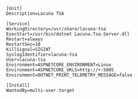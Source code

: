 ﻿```
[Unit]
Description=Lacuna TSA

[Service]
WorkingDirectory=/usr/share/lacuna-tsa
ExecStart=/usr/bin/dotnet Lacuna.Tsa.Server.dll
Restart=always
RestartSec=10
KillSignal=SIGINT
SyslogIdentifier=lacuna-tsa
User=lacuna-tsa
Environment=ASPNETCORE_ENVIRONMENT=Linux
Environment=ASPNETCORE_URLS=http://+:5005
Environment=DOTNET_PRINT_TELEMETRY_MESSAGE=false

[Install]
WantedBy=multi-user.target
```
